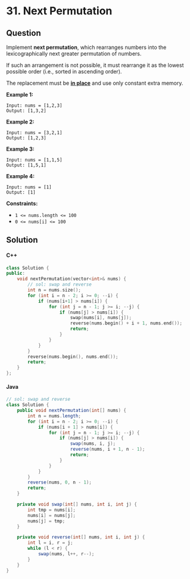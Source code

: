# 31. Next Permutation

## Question

Implement **next permutation**, which rearranges numbers into the lexicographically next greater permutation of numbers.

If such an arrangement is not possible, it must rearrange it as the lowest possible order (i.e., sorted in ascending order).

The replacement must be [**in place**](http://en.wikipedia.org/wiki/In-place\_algorithm) and use only constant extra memory.

**Example 1:**

```
Input: nums = [1,2,3]
Output: [1,3,2]
```

**Example 2:**

```
Input: nums = [3,2,1]
Output: [1,2,3]
```

**Example 3:**

```
Input: nums = [1,1,5]
Output: [1,5,1]
```

**Example 4:**

```
Input: nums = [1]
Output: [1]
```

**Constraints:**

* `1 <= nums.length <= 100`
* `0 <= nums[i] <= 100`

## Solution

#### C++

```cpp
class Solution {
public:
    void nextPermutation(vector<int>& nums) {
        // sol: swap and reverse
        int n = nums.size();
        for (int i = n - 2; i >= 0; --i) {
            if (nums[i+1] > nums[i]) {
                for (int j = n - 1; j >= i; --j) {
                    if (nums[j] > nums[i]) {
                        swap(nums[i], nums[j]);
                        reverse(nums.begin() + i + 1, nums.end());
                        return;
                    }
                }
            }
        }
        reverse(nums.begin(), nums.end());
        return;
    }
};
```

#### Java

```java
// sol: swap and reverse
class Solution {
    public void nextPermutation(int[] nums) {
        int n = nums.length;
        for (int i = n - 2; i >= 0; --i) {
            if (nums[i + 1] > nums[i]) {
                for (int j = n - 1; j >= i; --j) {
                    if (nums[j] > nums[i]) {
                        swap(nums, i, j);
                        reverse(nums, i + 1, n - 1);
                        return;
                    }
                }
            }
        }
        reverse(nums, 0, n - 1);
        return;
    }

    private void swap(int[] nums, int i, int j) {
        int tmp = nums[i];
        nums[i] = nums[j];
        nums[j] = tmp;
    }

    private void reverse(int[] nums, int i, int j) {
        int l = i, r = j;
        while (l < r) {
            swap(nums, l++, r--);
        }
    }
}
```
